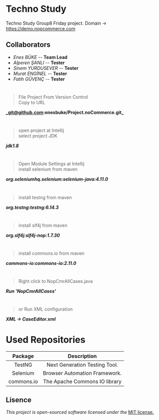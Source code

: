 # Techno Study


Techno Study Group8 Friday project.
Domain -> https://demo.nopcommerce.com


## Collaborators
 * _Enes BÜKE_ -- **Team Lead** 
 * _Alperen ŞANLI_ -- **Tester**
 * _Sinem YURDUSEVER_ -- **Tester**
 * _Murat ENGİNEL_ -- **Tester**
 * _Fatih GÜVENÇ_ -- **Tester**
#
#
#

> File Project From Version Control  
> Copy to URL  
   
**_git@github.com:enesbuke/Project.noCommerce.git_**  
#
> open project at Intellij  
> select project JDK  

**_jdk1.8_**  
#
> Open Module Settings at Intellij  
> install selenium from maven

**_org.seleniumhq.selenium:selenium-java:4.11.0_**  
#
> install testng from maven

**_org.testng:testng:6.14.3_**  
#
> install slf4j from maven

**_org.slf4j:slf4j-nop:1.7.30_**  
#
> install commons.io from maven

**_commons-io:commons-io:2.11.0_**  
#
> Right click to NopCmrAllCases.java

**_Run 'NopCmrAllCases'_**  
#
>  or Run XML configuration

**_XML -> CaseEditor.xml_**  
#


# Used Repositories

| Package   |  Description  |
|:-------:|:------:|
| TestNG | Next Generation Testing Tool. |
| Selenium | Browser Automation Framework. |
| commons.io | The Apache Commons IO library |


## **Lisence**  

_This project is open-sourced software licensed under the_ [MIT license.](Lisence.md)


